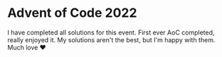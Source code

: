 # Advent of Code 2022

I have completed all solutions for this event. First ever AoC completed, really enjoyed it. My solutions aren't the best, but I'm happy with them. Much love ❤️ 
